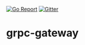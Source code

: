 [![Go Report](https://goreportcard.com/badge/github.com/go-ocf/ocf-cloud/grpc-gateway)](https://goreportcard.com/report/github.com/go-ocf/ocf-cloud/grpc-gateway)
[![Gitter](https://badges.gitter.im/ocfcloud/Lobby.svg)](https://gitter.im/ocfcloud/Lobby?utm_source=badge&utm_medium=badge&utm_campaign=pr-badge)

# grpc-gateway

